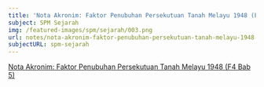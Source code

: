 ```yaml
---
title: 'Nota Akronim: Faktor Penubuhan Persekutuan Tanah Melayu 1948 (F4 Bab 5)'
subject: SPM Sejarah
img: /featured-images/spm/sejarah/003.png
url: notes/nota-akronim-faktor-penubuhan-persekutuan-tanah-melayu-1948-f4-bab5
subjectURL: spm-sejarah
---
```


<a class="open-note" href="/notes/spm/sejarah/Nota Akronim%20Faktor%20Penubuhan%20Persekutuan%20Tanah%20Melayu%201948%20(F4%20Bab%205).pdf" target="_blank">Nota Akronim: Faktor Penubuhan Persekutuan Tanah Melayu 1948 (F4 Bab 5)</a>